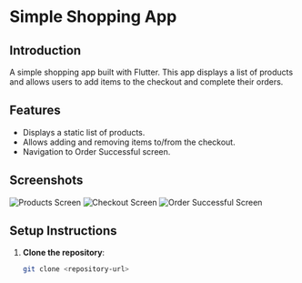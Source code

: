 # Simple Shopping App

## Introduction
A simple shopping app built with Flutter. This app displays a list of products and allows users to add items to the checkout and complete their orders.

## Features
- Displays a static list of products.
- Allows adding and removing items to/from the checkout.
- Navigation to Order Successful screen.

## Screenshots
![Products Screen](screenshots/products.png)
![Checkout Screen](screenshots/checkout.png)
![Order Successful Screen](screenshots/order_success.png)

## Setup Instructions
1. **Clone the repository**:
   ```bash
   git clone <repository-url>
